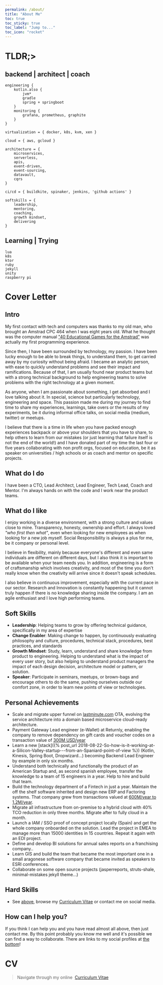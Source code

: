```yaml
---
permalink: /about/
title: "About Me"
toc: true
toc_sticky: true
toc_label: "Jump to..."
toc_icon: "rocket"
---
```

# TLDR;>

## backend \| architect \| coach
```
engineering {
    kotlin.also {
        jvm*
        gradle
        spring + springboot
    }
    monitoring {
        grafana, prometheus, graphite
    }
}

virtualization = { docker, k8s, kvm, xen }

cloud = { aws, gcloud }

architecture = { 
    microservices, 
    serverless, 
    apis, 
    event-driven, 
    event-sourcing, 
    datavault, 
    cqrs
}

ci/cd = { buildkite, spinaker, jenkins, 'github actions' }

softskills = { 
    leadership, 
    mentoring,
    coaching,
    growth mindset,
    delivering
}
```

## Learning \| Trying
```
lua
k8s
ktor
ruby
jekyll
unity
raspberry pi
```

# Cover Letter

## Intro 

My first contact with tech and computers was thanks to my old man, who brought an Amstrad CPC 464 when I was eight years old.
What he thought was the computer manual ["40 Educational Games for the Amstrad"](http://www.cpcwiki.eu/index.php/40_Educational_Games_for_the_Amstrad_CPC464)
was actually my first programming experience.

Since then, I have been surrounded by technology, my passion.
I have been lucky enough to be able to break things, to understand them, to get carried away by my curiosity without being
afraid.
I became an analytic person, with ease to quickly understand problems and see their impact and ramifications.
Because of that, I am usually found near product teams but with a strong technical background to help engineering teams
to solve problems with the right technology at a given moment.

As anyone, when I am passionate about something, I get absorbed and I love talking about it.
In special, science but particularly technology, engineering and space.
This passion made me during my journey to find time to share my experiences, learnings, take overs or the results of 
my experiments, be it during informal office talks, on social media (medium, twitter) or meetups.

I believe that there is a time in life when you have packed enough experiences backpack or above your shoulders that you
have to share, to help others to learn from our mistakes (or just learning that failure itself is not the end of the 
world!) and I have donated part of my time the last four or five years collaborating with non profit orgs, focused on
education, be it as speaker on universities / high schools or as coach and mentor on specific projects.

## What do I do
I have been a CTO, Lead Architect, Lead Engineer, Tech Lead, Coach and Mentor. I'm always hands on with the code and I
work near the product teams.

## What do I like

I enjoy working in a diverse environment, with a strong culture and values close to mine.
Transparency, honesty, ownership and effort.
I always loved _"who first then what"_, even when looking for new employees as when looking for a new job myself.
Social Responsibility is always a plus for me, be it company or personal level.

I believe in flexibility, mainly because everyone's different and even same individuals 
are different on different days, but I also think it is important to be available when your team needs you.
In addition, engineering is a form of craftsmanship which involves creativity, and most of the time you don't really 
know when the creativity will arrive since it doesn't speak schedules.

I also believe in continuous improvement, especially with the current pace in our sector.
Research and Innovation is constantly happening but it cannot truly happen if there is no knowledge sharing inside the
company. I am an agile enthusiast and I love high performing teams.

## Soft Skills

- **Leadership**: Helping teams to grow by offering technical guidance, specifically in my area of expertise
- **Change Enabler**: Making change to happen, by continuously evaluating philosophy and culture, procedures, technical 
stack, procedures, best practices, and standards
- **Growth Mindset**: Study, learn, understand and share knowledge from product to engineering.
Helping to understand what is the impact of every user story, but also helping to understand product managers the 
impact of each design decision, architecture model or pattern, or solution.
- **Speaker**: Participate in seminars, meetups, or brown-bags and encourage others to do the same, pushing ourselves
outside our comfort zone, in order to learn new points of view or technologies.

## Personal Achievements
- Scale and migrate upper funnel on [lastminute.com](https://www.linkedin.com/company/lastminute.com/) OTA, evolving 
the service architecture into a domain based microservice cloud-ready architecture.
- Payment Gateway Lead engineer (e-Wallet) at Returnly, enabling the company to remove dependency on gift cards and 
voucher codes on a transaction value of [300M USD/year](https://venturebeat.com/2019/01/30/returnly-raises-8-million-to-streamline-customer-returns/)
- Learn a new [stack]({% post_url 2018-08-22-So-how-is-it-working-at-a-Silicon-Valley-startup---from-an-Spaniard-point-of-view %}) 
(Kotlin, Kinesis, Spring Boot, Dropwizard...) becoming Backend Lead Engineer by example in only six months.
- Understand both technically and functionally the product of an American Startup and, as second spanish employee, 
transfer the knowledge to a team of 15 engineers in a year. Help to hire and build that team.
- Build the technology department of a Fintech in just a year.
Maintain the off the shelf software inherited and design new ERP and Factoring systems.
That company grew from transactions valued at [600M/year to 1.2M/year](https://www.expansion.com/empresas/banca/2020/07/18/5f1200ffe5fdeafa038b460e.html).
- Migrate all infrastructure from on-premise to a hybrid cloud with 40% TCO reduction in only three months.
Migrate after to fully cloud in a month.
- Launch a IAM / SSO proof of concept project locally (Spain) and get the whole company onboarded on the solution.
Lead the project in EMEA to manage more than 15000 identities in 15 countries. Repeat it again with an EDI project.
- Define and develop BI solutions for annual sales reports on a franchising company..
- Learn GIS and build the team that became the most important one in a small aragonese software company that became 
invited as speakers to ESRI conferences.
- Collaborate on some open source projects (jasperreports, struts-shale, minimal-mistakes jekyll theme...)

## Hard Skills
- See [above](#tldr), browse my [Curriculum Vitae](/curriculum-vitae/) or contact me on social media.

## How can I help you?
If you think I can help you and you have read almost all above, then just contact me. By this point probably you know me
well and it's possible we can find a way to collaborate. There are links to my social profiles at [the bottom](#footer)!

# CV
> Navigate through my online &nbsp;[Curriculum Vitae](/curriculum-vitae/)
